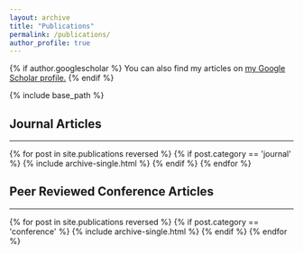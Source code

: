 ```yaml
---
layout: archive
title: "Publications"
permalink: /publications/
author_profile: true
---
```


{% if author.googlescholar %}
  You can also find my articles on <u><a href="{{author.googlescholar}}">my Google Scholar profile</a>.</u>
{% endif %}

{% include base_path %}

## Journal Articles
---

{% for post in site.publications reversed %}
  {% if post.category == 'journal' %}
    {% include archive-single.html %}
  {% endif %}
{% endfor %}

## Peer Reviewed Conference Articles
---

{% for post in site.publications reversed %}
  {% if post.category == 'conference' %}
    {% include archive-single.html %}
  {% endif %}
{% endfor %}
